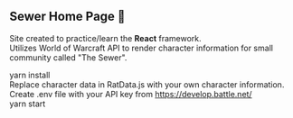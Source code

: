 ## Sewer Home Page 💩

Site created to practice/learn the **React** framework.  
Utilizes World of Warcraft API to render character information for small community called "The Sewer".

yarn install  
 Replace character data in RatData.js with your own character information.  
 Create .env file with your API key from https://develop.battle.net/  
 yarn start
